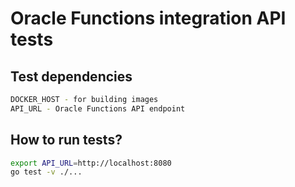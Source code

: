 Oracle Functions integration API tests
======================================


Test dependencies
-----------------

```bash
DOCKER_HOST - for building images
API_URL - Oracle Functions API endpoint
```

How to run tests?
-----------------

```bash
export API_URL=http://localhost:8080
go test -v ./...
```

